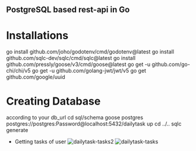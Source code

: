 ## PostgreSQL based rest-api in Go

# Installations
go install github.com/joho/godotenv/cmd/godotenv@latest
go install github.com/sqlc-dev/sqlc/cmd/sqlc@latest
go install github.com/pressly/goose/v3/cmd/goose@latest
go get -u github.com/go-chi/chi/v5
go get -u github.com/golang-jwt/jwt/v5
go get github.com/google/uuid


# Creating Database
according to your db_url 
cd sql/schema
goose postgres postgres://postgres:Password@localhost:5432/dailytask up
cd ../..
sqlc generate

- Getting tasks of user
![dailytask-tasks2](https://github.com/aalperen0/daily-task/assets/88675716/e1f3cb26-d425-45f1-81e7-7cd0185fc37b)
![dailytask-tasks](https://github.com/aalperen0/daily-task/assets/88675716/31445ce8-eb80-4870-bf6f-9560bf2e99e7)

